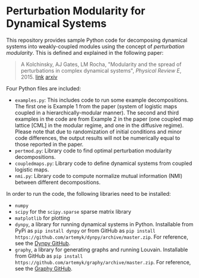 # Perturbation Modularity for Dynamical Systems

This repository provides sample Python code for decomposing dynamical systems into weakly-coupled modules using the concept of *perturbation modularity*. This is defined and explained in the following paper:

> A Kolchinsky, AJ Gates, LM Rocha, "Modularity and the spread of perturbations in complex dynamical systems", *Physical Review E*, 2015. [link](http://journals.aps.org/pre/abstract/10.1103/PhysRevE.92.060801) [arxiv](http://arxiv.org/abs/1509.04386)

Four Python files are included:
* `examples.py`: This includes code to run some example decompositions.  The first one is Example 1 from the paper (system of logistic maps coupled in a hierarchically-modular manner).  The second and third examples in the code are from Example 2 in the paper (one coupled map lattice [CML] in the modular regime, and one in the diffusive regime).  Please note that due to randomization of initial conditions and minor code differences, the output results will not be numerically equal to those reported in the paper.
* `pertmod.py`: Library code to find optimal perturbation modularity decompositions.
* `coupledmaps.py`: Library code to define dynamical systems from coupled logistic maps.
* `nmi.py`: Library code to compute normalize mutual information (NMI) between different decompositions.

In order to run the code, the following libraries need to be installed:
* `numpy`
* `scipy` for the `scipy.sparse` sparse matrix library
* `matplotlib` for plotting
* `dynpy`, a library for running dynamical systems in Python. Installable from PyPi as `pip install dynpy` or from GitHub as `pip install https://github.com/artemyk/dynpy/archive/master.zip`. For reference, see the [Dynpy GitHub](https://github.com/artemyk/dynpy).
* `graphy`, a library for generating graphs and running Louvain.  Installable from GitHub as `pip install https://github.com/artemyk/graphy/archive/master.zip`.  For reference, see the [Graphy GitHub](https://github.com/artemyk/graphy).

